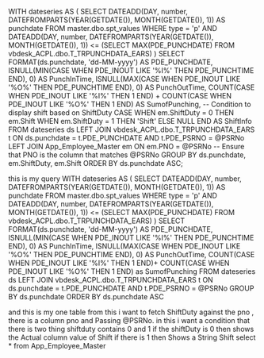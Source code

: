 WITH dateseries AS (
    SELECT 
        DATEADD(DAY, number, DATEFROMPARTS(YEAR(GETDATE()), MONTH(GETDATE()), 1)) AS punchdate 
    FROM master.dbo.spt_values 
    WHERE type = 'p'
        AND DATEADD(DAY, number, DATEFROMPARTS(YEAR(GETDATE()), MONTH(GETDATE()), 1)) 
            <= (SELECT MAX(PDE_PUNCHDATE) FROM vbdesk_ACPL.dbo.T_TRPUNCHDATA_EARS)
)
SELECT
    FORMAT(ds.punchdate, 'dd-MM-yyyy') AS PDE_PUNCHDATE,
    ISNULL(MIN(CASE WHEN PDE_INOUT LIKE '%I%' THEN PDE_PUNCHTIME END), 0) AS PunchInTime,
    ISNULL(MAX(CASE WHEN PDE_INOUT LIKE '%O%' THEN PDE_PUNCHTIME END), 0) AS PunchOutTime,
    COUNT(CASE WHEN PDE_INOUT LIKE '%I%' THEN 1 END) +
    COUNT(CASE WHEN PDE_INOUT LIKE '%O%' THEN 1 END) AS SumofPunching,
    -- Condition to display shift based on ShiftDuty
    CASE 
        WHEN em.ShiftDuty = 0 THEN em.Shift
        WHEN em.ShiftDuty = 1 THEN 'Shift'
        ELSE NULL
    END AS ShiftInfo
FROM dateseries ds 
LEFT JOIN vbdesk_ACPL.dbo.T_TRPUNCHDATA_EARS t 
    ON ds.punchdate = t.PDE_PUNCHDATE 
    AND t.PDE_PSRNO = @PSRNo
LEFT JOIN App_Employee_Master em 
    ON em.PNO = @PSRNo  -- Ensure that PNO is the column that matches @PSRNo
GROUP BY ds.punchdate, em.ShiftDuty, em.Shift
ORDER BY ds.punchdate ASC;



this is my query 
WITH dateseries AS (
    SELECT 
        DATEADD(DAY, number, DATEFROMPARTS(YEAR(GETDATE()), MONTH(GETDATE()), 1)) AS punchdate 
    FROM master.dbo.spt_values 
    WHERE type = 'p'
        AND DATEADD(DAY, number, DATEFROMPARTS(YEAR(GETDATE()), MONTH(GETDATE()), 1)) 
            <= (SELECT MAX(PDE_PUNCHDATE) FROM vbdesk_ACPL.dbo.T_TRPUNCHDATA_EARS)
)
SELECT
    FORMAT(ds.punchdate, 'dd-MM-yyyy') AS PDE_PUNCHDATE,
    ISNULL(MIN(CASE WHEN PDE_INOUT LIKE '%I%' THEN PDE_PUNCHTIME END), 0) AS PunchInTime,
    ISNULL(MAX(CASE WHEN PDE_INOUT LIKE '%O%' THEN PDE_PUNCHTIME END), 0) AS PunchOutTime,
    COUNT(CASE WHEN PDE_INOUT LIKE '%I%' THEN 1 END)+
    COUNT(CASE WHEN PDE_INOUT LIKE '%O%' THEN 1 END) as SumofPunching
FROM dateseries ds 
LEFT JOIN vbdesk_ACPL.dbo.T_TRPUNCHDATA_EARS t 
    ON ds.punchdate = t.PDE_PUNCHDATE 
    AND t.PDE_PSRNO = @PSRNo
GROUP BY ds.punchdate
ORDER BY ds.punchdate ASC

and this is my one table from this i want to fetch ShiftDuty against the pno , there is a column pno and Passing @PSRNo. in this i want a condition that there is two thing shiftduty contains 0 and 1 if the shiftDuty is 0 then shows the Actual column value of Shift if there is 1 then Shows a String Shift
select * from App_Employee_Master
